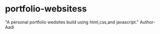 # portfolio-websitess
"A personal portfolio wedsites build using html,css,and javascript."
Author- Aadi
